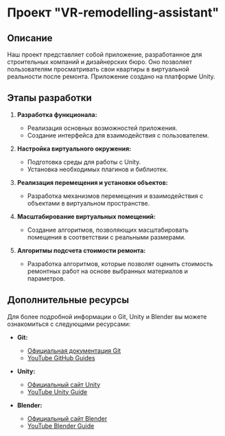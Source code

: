 # Проект "VR-remodelling-assistant"

## Описание

Наш проект представляет собой приложение, разработанное для строительных компаний и дизайнерских бюро. Оно позволяет пользователям просматривать свои квартиры в виртуальной реальности после ремонта. Приложение создано на платформе Unity.

## Этапы разработки

1. **Разработка функционала:**
   - Реализация основных возможностей приложения.
   - Создание интерфейса для взаимодействия с пользователем.

2. **Настройка виртуального окружения:**
   - Подготовка среды для работы с Unity.
   - Установка необходимых плагинов и библиотек.

3. **Реализация перемещения и установки объектов:**
   - Разработка механизмов перемещения и взаимодействия с объектами в виртуальном пространстве.

4. **Масштабирование виртуальных помещений:**
   - Создание алгоритмов, позволяющих масштабировать помещения в соответствии с реальными размерами.

5. **Алгоритмы подсчета стоимости ремонта:**
   - Разработка алгоритмов, которые позволят оценить стоимость ремонтных работ на основе выбранных материалов и параметров.

## Дополнительные ресурсы

Для более подробной информации о Git, Unity и Blender вы можете ознакомиться с следующими ресурсами:

- **Git:**
  - [Официальная документация Git](https://docs.github.com/ru)
  - [YouTube GitHub Guides](https://www.youtube.com/watch?v=O00FTZDxD0o)

- **Unity:**
  - [Официальный сайт Unity](https://unity.com/ru)
  - [YouTube Unity Guide](https://www.youtube.com/playlist?list=PLPV2KyIb3jR5QFsefuO2RlAgWEz6EvVi6)

- **Blender:**
  - [Официальный сайт Blender](https://www.blender.org/)
  - [YouTube Blender Guide](https://www.youtube.com/playlist?list=PLjEaoINr3zgEPv5y--4MKpciLaoQYZB1Z)

